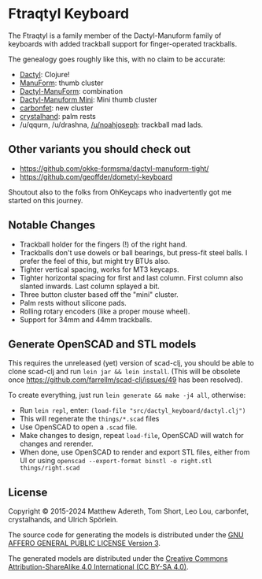 # Ftraqtyl Keyboard

The Ftraqtyl is a family member of the Dactyl-Manuform family of keyboards with
added trackball support for finger-operated trackballs.

The genealogy goes roughly like this, with no claim to be accurate:

- [Dactyl](https://github.com/adereth/dactyl-keyboard): Clojure!
- [ManuForm](https://github.com/jeffgran/ManuForm): thumb cluster
- [Dactyl-ManuForm](https://github.com/tshort/dactyl-keyboard): combination
- [Dactyl-Manuform Mini](https://github.com/l4u/dactyl-manuform-mini-keyboard): Mini thumb cluster
- [carbonfet](https://github.com/carbonfet/dactyl-manuform): new cluster
- [crystalhand](https://github.com/crystalhand/dactyl-keyboard): palm rests
- /u/qqurn, /u/drashna, [/u/noahjoseph](https://github.com/noahprince22/tractyl-manuform-keyboard): trackball mad lads.

## Other variants you should check out

- https://github.com/okke-formsma/dactyl-manuform-tight/
- https://github.com/geoffder/dometyl-keyboard

Shoutout also to the folks from OhKeycaps who inadvertently got me started on this journey.

## Notable Changes

- Trackball holder for the fingers (!) of the right hand.
- Trackballs don't use dowels or ball bearings, but press-fit steel balls. I prefer the feel of this, but might try BTUs also.
- Tighter vertical spacing, works for MT3 keycaps.
- Tighter horizontal spacing for first and last column. First column also slanted inwards. Last column splayed a bit.
- Three button cluster based off the "mini" cluster.
- Palm rests without silicone pads.
- Rolling rotary encoders (like a proper mouse wheel).
- Support for 34mm and 44mm trackballs.

## Generate OpenSCAD and STL models

This requires the unreleased (yet) version of scad-clj, you should be able to clone scad-clj and run `lein jar && lein install`.
(This will be obsolete once https://github.com/farrellm/scad-clj/issues/49 has been resolved).

To create everything, just run `lein generate && make -j4 all`, otherwise:

* Run `lein repl`, enter: `(load-file "src/dactyl_keyboard/dactyl.clj")`
* This will regenerate the `things/*.scad` files
* Use OpenSCAD to open a `.scad` file.
* Make changes to design, repeat `load-file`, OpenSCAD will watch for changes and rerender.
* When done, use OpenSCAD to render and export STL files, either from UI or using `openscad --export-format binstl -o right.stl things/right.scad`

## License

Copyright © 2015-2024 Matthew Adereth, Tom Short, Leo Lou, carbonfet, crystalhands, and Ulrich Spörlein.

The source code for generating the models is distributed under the [GNU AFFERO GENERAL PUBLIC LICENSE Version 3](LICENSE).

The generated models are distributed under the [Creative Commons Attribution-ShareAlike 4.0 International (CC BY-SA 4.0)](LICENSE-models).
